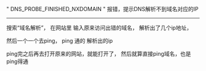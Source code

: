 " DNS_PROBE_FINISHED_NXDOMAIN " 报错，提示DNS解析不到域名对应的IP 

--- 

搜索“域名解析”， 
在网站里
输入原来访问出错的域名，
解析出了几个ip地址，

然后一个一个去ping，
ping 通的 解析出的ip

ping完之后再去打开原来的网站，就能打开了，
然后就算直接ping域名，也是ping得通